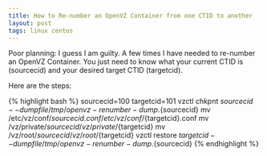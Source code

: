 ```yaml
---
title: How to Re-number an OpenVZ Container from one CTID to another
layout: post
tags: linux centos
---
```


Poor planning: I guess I am guilty. A few times I have needed to re-number an OpenVZ Container. You just need to know what your current CTID is (sourcecid) and your desired target CTID (targetcid).
<!--more-->

Here are the steps:

{% highlight bash %}
sourcecid=100
targetcid=101
vzctl chkpnt ${sourcecid} --dumpfile /tmp/openvz-renumber-dump.${sourcecid}
mv /etc/vz/conf/${sourcecid}.conf /etc/vz/conf/${targetcid}.conf
mv /vz/private/${sourcecid} /vz/private/${targetcid}
mv /vz/root/${sourcecid} /vz/root/${targetcid}
vzctl restore ${targetcid} --dumpfile /tmp/openvz-renumber-dump.${sourcecid}
{% endhighlight %}